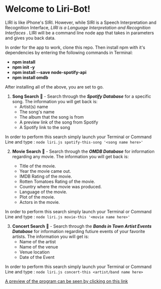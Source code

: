 # Welcome to Liri-Bot!

LIRI is like iPhone's SIRI. However, while SIRI is a Speech Interpretation and Recognition Interface, *LIRI is a Language Interpretation and Recognition Interfaces* . LIRI will be a command line node app that takes in parameters and gives you back data.

In order for the app to work, clone this repo. Then install npm with it's dependencies by entering the following commands in Terminal:  
- **npm install** <br>
- **npm init -y** <br>
- **npm install --save node-spotify-api** <br>
- **npm install omdb**


After installing all of the above, you are set to go.

1. __Song Search__ :musical_note: - Search through the ***Spotify Database*** for a specific song. The information you will get back is:
     * Artist(s) name
     * The song's name
     * The album that the song is from
     * A preview link of the song from Spotify
     * A Spotify link to the song

In order to perform this search simply launch your Terminal or Command Line and type :
    `node liri.js spotify-this-song '<song name here>'`

2. __Movie Search__ :movie_camera: - Search through the ***OMDB Database*** for information regarding any movie. The information you will get back is:

    * Title of the movie.
    * Year the movie came out.
    * IMDB Rating of the movie.
    * Rotten Tomatoes Rating of the movie.
    * Country where the movie was produced.
    * Language of the movie.
    * Plot of the movie.
    * Actors in the movie.

In order to perform this search simply launch your Terminal or Command Line and type :
    `node liri.js movie-this '<movie name here>'`


3. __Concert Search__ :microphone: - Search through the ***Bands in Town Artist Events Database*** for information regarding futiure events of your favorite artists. The information you will get is:
     * Name of the artist
     * Name of the venue
     * Venue location
     * Date of the Event

In order to perform this search simply launch your Terminal or Command Line and type :
    `node liri.js concert-this <artist/band name here>`


[A preview of the program can be seen by clicking on this link](./Preview.webm)



